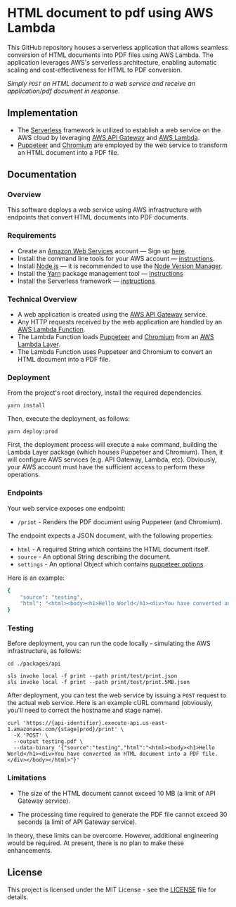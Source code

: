 # HTML document to pdf using AWS Lambda

This GitHub repository houses a serverless application that allows seamless conversion of HTML documents into PDF files using AWS Lambda. The application leverages AWS's serverless architecture, enabling automatic scaling and cost-effectiveness for HTML to PDF conversion.

*Simply ``POST`` an HTML document to a web service and receive an application/pdf document in response.*

## Implementation

* The [Serverless](https://www.serverless.com/) framework is utilized to establish a web service on the AWS cloud by leveraging [AWS API Gateway](https://aws.amazon.com/api-gateway/) and [AWS Lambda](https://aws.amazon.com/lambda/).
* [Puppeteer](https://github.com/puppeteer/puppeteer) and [Chromium](https://github.com/alixaxel/chrome-aws-lambda) are employed by the web service to transform an HTML document into a PDF file.

## Documentation

### Overview

This software deploys a web service using AWS infrastructure with endpoints that convert HTML documents into PDF documents.

### Requirements

- Create an [Amazon Web Services](https://aws.amazon.com/) account — Sign up [here](https://portal.aws.amazon.com/billing/signup#/start/email).
- Install the command line tools for your AWS account — [instructions](https://docs.aws.amazon.com/cli/latest/userguide/cli-chap-welcome.html).
- Install [Node.js](https://nodejs.org/en) — it is recommended to use the [Node Version Manager](https://github.com/nvm-sh/nvm).
- Install the [Yarn](https://yarnpkg.com/) package management tool — [instructions](https://classic.yarnpkg.com/en/docs/install#windows-stable)
- Install the Serverless framework — [instructions](https://www.serverless.com/framework/docs/getting-started/)

### Technical Overview

- A web application is created using the [AWS API Gateway](https://aws.amazon.com/api-gateway/) service.
- Any HTTP requests received by the web application are handled by an [AWS Lambda Function](https://aws.amazon.com/lambda/).
- The Lambda Function loads [Puppeteer](https://github.com/puppeteer/puppeteer) and [Chromium](https://github.com/alixaxel/chrome-aws-lambda) from an [AWS Lambda Layer](https://docs.aws.amazon.com/lambda/latest/dg/configuration-layers.html).
- The Lambda Function uses Puppeteer and Chromium to convert an HTML document into a PDF file.

### Deployment

From the project's root directory, install the required dependencies.

```shell
yarn install
```

Then, execute the deployment, as follows:

```
yarn deploy:prod
```

First, the deployment process will execute a ``make`` command, building the Lambda Layer package (which houses Puppeteer and Chromium). Then, it will configure AWS services (e.g. API Gateway, Lambda, etc). Obviously, your AWS account must have the sufficient access to perform these operations.

### Endpoints
Your web service exposes one endpoint:

- ```/print``` - Renders the PDF document using Puppeteer (and Chromium).

The endpoint expects a JSON document, with the following properties:

- ```html``` - A required String which contains the HTML document itself.
- ```source``` - An optional String describing the document.
- ```settings``` - An optional Object which contains [puppeteer options](https://github.com/puppeteer/puppeteer/blob/v5.2.1/docs/api.md#pagepdfoptions).

Here is an example:
```bash
{
    "source": "testing",
    "html": "<html><body><h1>Hello World</h1><div>You have converted an HTML document into a PDF file.</div></body></html>"
}
```

### Testing
Before deployment, you can run the code locally - simulating the AWS infrastructure, as follows:

```shell
cd ./packages/api

sls invoke local -f print --path print/test/print.json
sls invoke local -f print --path print/test/print.5MB.json
```
After deployment, you can test the web service by issuing a ```POST``` request to the actual web service. Here is an example cURL command (obviously, you'll need to correct the hostname and stage name).

```shell
curl 'https://{api-identifier}.execute-api.us-east-1.amazonaws.com/{stage|prod}/print' \
  -X 'POST' \
  --output testing.pdf \
  --data-binary '{"source":"testing","html":"<html><body><h1>Hello World</h1><div>You have converted an HTML document into a PDF file.</div></body></html>"}'
```
### Limitations

- The size of the HTML document cannot exceed 10 MB (a limit of API Gateway service).
  
- The processing time required to generate the PDF file cannot exceed 30 seconds (a limit of API Gateway service).

In theory, these limits can be overcome. However, additional engineering would be required. At present, there is no plan to make these enhancements.

## License

This project is licensed under the MIT License - see the [LICENSE](LICENSE) file for details.
